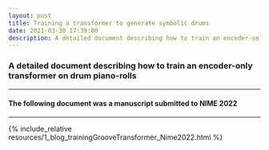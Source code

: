 ```yaml
---
layout: post
title: Training a transformer to generate symbolic drums
date: 2021-03-30 17:39:00
description: A detailed document describing how to train an encoder-only transformer on drum piano-rolls
---
```


### A detailed document describing how to train an encoder-only transformer on drum piano-rolls

---
#### The following document was a manuscript submitted to NIME 2022

---

{% include_relative resources/1_blog_trainingGrooveTransformer_Nime2022.html %}

